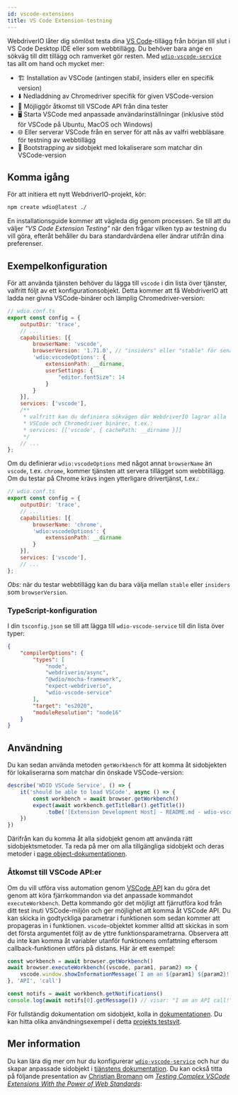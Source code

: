 ```yaml
---
id: vscode-extensions
title: VS Code Extension-testning
---
```


WebdriverIO låter dig sömlöst testa dina [VS Code](https://code.visualstudio.com/)-tillägg från början till slut i VS Code Desktop IDE eller som webbtillägg. Du behöver bara ange en sökväg till ditt tillägg och ramverket gör resten. Med [`wdio-vscode-service`](https://www.npmjs.com/package/wdio-vscode-service) tas allt om hand och mycket mer:

- 🏗️ Installation av VSCode (antingen stabil, insiders eller en specifik version)
- ⬇️ Nedladdning av Chromedriver specifik för given VSCode-version
- 🚀 Möjliggör åtkomst till VSCode API från dina tester
- 🖥️ Starta VSCode med anpassade användarinställningar (inklusive stöd för VSCode på Ubuntu, MacOS och Windows)
- 🌐 Eller serverar VSCode från en server för att nås av valfri webbläsare för testning av webbtillägg
- 📔 Bootstrapping av sidobjekt med lokaliserare som matchar din VSCode-version

## Komma igång

För att initiera ett nytt WebdriverIO-projekt, kör:

```sh
npm create wdio@latest ./
```

En installationsguide kommer att vägleda dig genom processen. Se till att du väljer _"VS Code Extension Testing"_ när den frågar vilken typ av testning du vill göra, efteråt behåller du bara standardvärdena eller ändrar utifrån dina preferenser.

## Exempelkonfiguration

För att använda tjänsten behöver du lägga till `vscode` i din lista över tjänster, valfritt följt av ett konfigurationsobjekt. Detta kommer att få WebdriverIO att ladda ner givna VSCode-binärer och lämplig Chromedriver-version:

```js
// wdio.conf.ts
export const config = {
    outputDir: 'trace',
    // ...
    capabilities: [{
        browserName: 'vscode',
        browserVersion: '1.71.0', // "insiders" eller "stable" för senaste VSCode-versionen
        'wdio:vscodeOptions': {
            extensionPath: __dirname,
            userSettings: {
                "editor.fontSize": 14
            }
        }
    }],
    services: ['vscode'],
    /**
     * valfritt kan du definiera sökvägen där WebdriverIO lagrar alla
     * VSCode och Chromedriver binärer, t.ex.:
     * services: [['vscode', { cachePath: __dirname }]]
     */
    // ...
};
```

Om du definierar `wdio:vscodeOptions` med något annat `browserName` än `vscode`, t.ex. `chrome`, kommer tjänsten att servera tillägget som webbtillägg. Om du testar på Chrome krävs ingen ytterligare drivertjänst, t.ex.:

```js
// wdio.conf.ts
export const config = {
    outputDir: 'trace',
    // ...
    capabilities: [{
        browserName: 'chrome',
        'wdio:vscodeOptions': {
            extensionPath: __dirname
        }
    }],
    services: ['vscode'],
    // ...
};
```

_Obs:_ när du testar webbtillägg kan du bara välja mellan `stable` eller `insiders` som `browserVersion`.

### TypeScript-konfiguration

I din `tsconfig.json` se till att lägga till `wdio-vscode-service` till din lista över typer:

```json
{
    "compilerOptions": {
        "types": [
            "node",
            "webdriverio/async",
            "@wdio/mocha-framework",
            "expect-webdriverio",
            "wdio-vscode-service"
        ],
        "target": "es2020",
        "moduleResolution": "node16"
    }
}
```

## Användning

Du kan sedan använda metoden `getWorkbench` för att komma åt sidobjekten för lokaliserarna som matchar din önskade VSCode-version:

```ts
describe('WDIO VSCode Service', () => {
    it('should be able to load VSCode', async () => {
        const workbench = await browser.getWorkbench()
        expect(await workbench.getTitleBar().getTitle())
            .toBe('[Extension Development Host] - README.md - wdio-vscode-service - Visual Studio Code')
    })
})
```

Därifrån kan du komma åt alla sidobjekt genom att använda rätt sidobjektsmetoder. Ta reda på mer om alla tillgängliga sidobjekt och deras metoder i [page object-dokumentationen](https://webdriverio-community.github.io/wdio-vscode-service/).

### Åtkomst till VSCode API:er

Om du vill utföra viss automation genom [VSCode API](https://code.visualstudio.com/api/references/vscode-api) kan du göra det genom att köra fjärrkommandon via det anpassade kommandot `executeWorkbench`. Detta kommando gör det möjligt att fjärrutföra kod från ditt test inuti VSCode-miljön och ger möjlighet att komma åt VSCode API. Du kan skicka in godtyckliga parametrar i funktionen som sedan kommer att propageras in i funktionen. `vscode`-objektet kommer alltid att skickas in som det första argumentet följt av de yttre funktionsparametrarna. Observera att du inte kan komma åt variabler utanför funktionens omfattning eftersom callback-funktionen utförs på distans. Här är ett exempel:

```ts
const workbench = await browser.getWorkbench()
await browser.executeWorkbench((vscode, param1, param2) => {
    vscode.window.showInformationMessage(`I am an ${param1} ${param2}!`)
}, 'API', 'call')

const notifs = await workbench.getNotifications()
console.log(await notifs[0].getMessage()) // visar: "I am an API call!"
```

För fullständig dokumentation om sidobjekt, kolla in [dokumentationen](https://webdriverio-community.github.io/wdio-vscode-service/modules.html). Du kan hitta olika användningsexempel i detta [projekts testsvit](https://github.com/webdriverio-community/wdio-vscode-service/blob/main/test/specs).

## Mer information

Du kan lära dig mer om hur du konfigurerar [`wdio-vscode-service`](https://www.npmjs.com/package/wdio-vscode-service) och hur du skapar anpassade sidobjekt i [tjänstens dokumentation](/docs/wdio-vscode-service). Du kan också titta på följande presentation av [Christian Bromann](https://twitter.com/bromann) om [_Testing Complex VSCode Extensions With the Power of Web Standards_](https://www.youtube.com/watch?v=PhGNTioBUiU):

<LiteYouTubeEmbed
    id="PhGNTioBUiU"
    title="Testing Complex VSCode Extensions With the Power of Web Standards"
/>